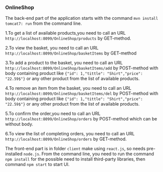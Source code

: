 ### OnlineShop
The back-end part of the application starts with 
the command `mvn install tomcat7: run` from the command line.

1.To get a list of available products,you need to call an 
URL `http://localhost:8099/OnlineShop/products` by GET-method.

2.To view the basket, you need to call an URL
`http://localhost:8099/OnlineShop/basketItems` by GET-method

3.To add a product to the basket, you need to call an URL
`http://localhost:8099/OnlineShop/basketItems/add` by 
POST-method with body containing product like 
`{"id": 1,"tittle": "Shirt","price": "22.59$"}` or any
 other product from the list of available products.
 
 4.To remove an item from the basket, you need to call an URL
 `http://localhost:8099/OnlineShop/basketItems/del` by 
 POST-method with body containing product like 
 `{"id": 1,"tittle": "Shirt","price": "22.59$"}` or any
  other product from the list of available products.
 
 5.To confirm the order,you need to call an URL 
 `http://localhost:8099/OnlineShop/orders` by POST-method
 which can be without body.
 
 6.To view the list of completing orders, you need to call
 an URL `http://localhost:8099/OnlineShop/orders` by GET-method.
 
 
 The front-end part is in folder `client` make using `react.js`,
 so needs pre-installed `node.js`. From the command line, you
 need to run the command `npm install` for the possible need to
 install third-party libraries, then command `npm start` to
 start UI.